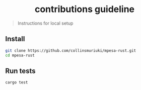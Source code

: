 <h1 align="center">contributions guideline</h1>


> Instructions for local setup

## Install

```sh
git clone https://github.com/collinsmuriuki/mpesa-rust.git
cd mpesa-rust
```

## Run tests

```sh
cargo test
```